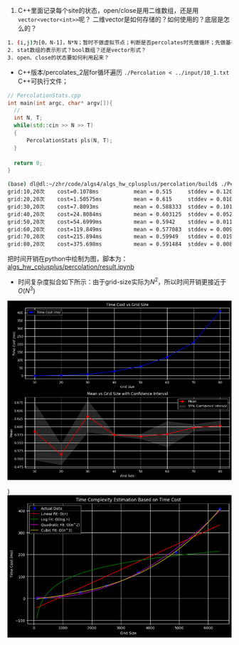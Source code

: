 1. C++里面记录每个site的状态，open/close是用二维数组，还是用 `vector<vector<int>>`呢？ 二维vector是如何存储的？如何使用的？底层是怎么的？

```bash
1. (i,j)为[0，N-1]，N*N；暂时不做虚拟节点；判断是否percolates时先做循环；先做基础工作，正确性，再考虑优化；
2. stat数组的表示形式？bool数组？还是vector形式？
3. open、close的状态要如何利用起来？
```

- C++版本/percolates_2层for循环遍历 `./Percolation < ../input/10_1.txt` C++可执行文件；

```c++
// PercolationStats.cpp
int main(int argc, char* argv[]){
  // 
  int N, T;
  while(std::cin >> N >> T)
  {
      PercolationStats pls(N, T);
  }

  return 0;
}
```

```bash
(base) dl@dl:~/zhr/code/algs4/algs_hw_cplusplus/percolation/build$ ./Percolation < ../input/10_1.txt 
grid:10,20次    cost=0.1078ms           mean = 0.515     stddev = 0.120208       95% confidence interval = [0.3484, 0.6816]
grid:20,20次    cost=1.50575ms          mean = 0.615     stddev = 0.0106066      95% confidence interval = [0.6003, 0.6297]
grid:30,20次    cost=7.8093ms           mean = 0.588333  stddev = 0.101352       95% confidence interval = [0.447867, 0.7288]
grid:40,20次    cost=24.8084ms          mean = 0.603125  stddev = 0.0521491      95% confidence interval = [0.53085, 0.6754]
grid:50,20次    cost=54.6999ms          mean = 0.5942    stddev = 0.0115965      95% confidence interval = [0.578128, 0.610272]
grid:60,20次    cost=119.849ms          mean = 0.577083  stddev = 0.00923168     95% confidence interval = [0.564289, 0.589878]
grid:70,20次    cost=215.894ms          mean = 0.59949   stddev = 0.0197701      95% confidence interval = [0.57209, 0.62689]
grid:80,20次    cost=375.698ms          mean = 0.591484  stddev = 0.00806543     95% confidence interval = [0.580306, 0.602663]
```

把时间开销在python中绘制为图，脚本为：[algs_hw_cplusplus/percolation/result.ipynb](algs_hw_cplusplus/percolation/result.ipynb) 

- 时间复杂度拟合如下所示：由于grid-size实际为$N^2$，所以时间开销更接近于$O(N^3)$

![img](images/percolatetime.png)

)![img](images/percolation时间复杂度.png "时间复杂度拟合")
